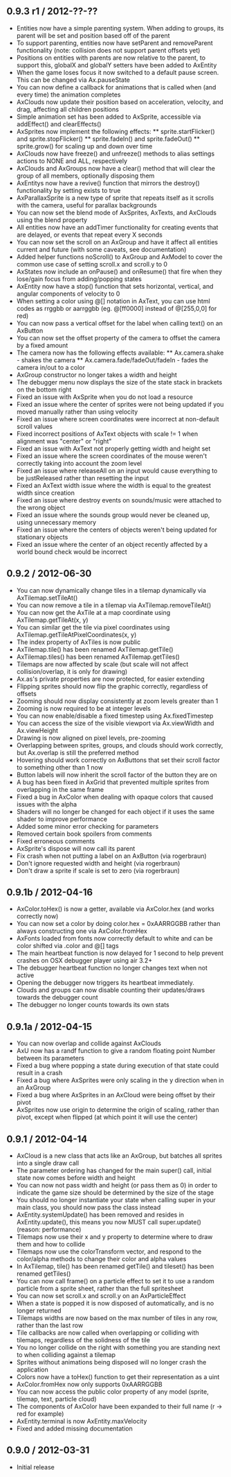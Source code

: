 ## 0.9.3 r1 / 2012-??-??
* Entities now have a simple parenting system. When adding to groups, its parent will be set and position based off of the parent
* To support parenting, entities now have setParent and removeParent functionality (note: collision does not support parent offsets yet)
* Positions on entities with parents are now relative to the parent, to support this, globalX and globalY setters have been added to AxEntity
* When the game loses focus it now switched to a default pause screen. This can be changed via Ax.pauseState
* You can now define a callback for animations that is called when (and every time) the animation completes
* AxClouds now update their position based on acceleration, velocity, and drag, affecting all children positions
* Simple animation set has been added to AxSprite, accessible via addEffect() and clearEffects()
* AxSprites now implement the following effects:
** sprite.startFlicker() and sprite.stopFlicker()
** sprite.fadeIn() and sprite.fadeOut()
** sprite.grow() for scaling up and down over time
* AxClouds now have freeze() and unfreeze() methods to alias settings actions to NONE and ALL, respectively
* AxClouds and AxGroups now have a clear() method that will clear the group of all members, optionally disposing them 
* AxEntitys now have a revive() function that mirrors the destroy() functionality by setting exists to true
* AxParallaxSprite is a new type of sprite that repeats itself as it scrolls with the camera, useful for parallax backgrounds
* You can now set the blend mode of AxSprites, AxTexts, and AxClouds using the blend property
* All entities now have an addTimer functionality for creating events that are delayed, or events that repeat every X seconds
* You can now set the scroll on an AxGroup and have it affect all entities current and future (with some caveats, see documentation)
* Added helper functions noScroll() to AxGroup and AxModel to cover the common use case of setting scroll.x and scroll.y to 0
* AxStates now include an onPause() and onResume() that fire when they lose/gain focus from adding/popping states
* AxEntity now have a stop() function that sets horizontal, vertical, and angular components of velocity to 0
* When setting a color using @[] notation in AxText, you can use html codes as rrggbb or aarrggbb (eg. @[ff0000] instead of @[255,0,0] for red)
* You can now pass a vertical offset for the label when calling text() on an AxButton
* You can now set the offset property of the camera to offset the camera by a fixed amount
* The camera now has the following effects available:
** Ax.camera.shake - shakes the camera
** Ax.camera.fade/fadeOut/fadeIn - fades the camera in/out to a color
* AxGroup constructor no longer takes a width and height
* The debugger menu now displays the size of the state stack in brackets on the bottom right
* Fixed an issue with AxSprite when you do not load a resource
* Fixed an issue where the center of sprites were not being updated if you moved manually rather than using velocity
* Fixed an issue where screen coordinates were incorrect at non-default scroll values
* Fixed incorrect positions of AxText objects with scale != 1 when alignment was "center" or "right"
* Fixed an issue with AxText not properly getting width and height set
* Fixed an issue where the screen coordinates of the mouse weren't correctly taking into account the zoom level
* Fixed an issue where releaseAll on an input would cause everything to be justReleased rather than resetting the input
* Fixed an AxText width issue where the width is equal to the greatest width since creation
* Fixed an issue where destroy events on sounds/music were attached to the wrong object
* Fixed an issue where the sounds group would never be cleaned up, using unnecessary memory
* Fixed an issue where the centers of objects weren't being updated for stationary objects
* Fixed an issue where the center of an object recently affected by a world bound check would be incorrect

## 0.9.2 / 2012-06-30
* You can now dynamically change tiles in a tilemap dynamically via AxTilemap.setTileAt()
* You can now remove a tile in a tilemap via AxTilemap.removeTileAt()
* You can now get the AxTile at a map coordinate using AxTilemap.getTileAt(x, y)
* You can similar get the tile via pixel coordinates using AxTilemap.getTileAtPixelCoordinates(x, y)
* The index property of AxTiles is now public
* AxTilemap.tile() has been renamed AxTilemap.getTile()
* AxTilemap.tiles() has been renamed AxTilemap.getTiles()
* Tilemaps are now affected by scale (but scale will not affect collision/overlap, it is only for drawing)
* Ax.as's private properties are now protected, for easier extending
* Flipping sprites should now flip the graphic correctly, regardless of offsets
* Zooming should now display consistently at zoom levels greater than 1
* Zooming is now required to be at integer levels
* You can now enable/disable a fixed timestep using Ax.fixedTimestep
* You can access the size of the visible viewport via Ax.viewWidth and Ax.viewHeight
* Drawing is now aligned on pixel levels, pre-zooming
* Overlapping between sprites, groups, and clouds should work correctly, but Ax.overlap is still the preferred method
* Hovering should work correctly on AxButtons that set their scroll factor to something other than 1 now
* Button labels will now inherit the scroll factor of the button they are on
* A bug has been fixed in AxGrid that prevented multiple sprites from overlapping in the same frame
* Fixed a bug in AxColor when dealing with opaque colors that caused issues with the alpha
* Shaders will no longer be changed for each object if it uses the same shader to improve performance
* Added some minor error checking for parameters
* Removed certain book spoilers from comments
* Fixed erroneous comments
* AxSprite's dispose will now call its parent
* Fix crash when not putting a label on an AxButton (via rogerbraun)
* Don't ignore requested width and height (via rogerbraun)
* Don't draw a sprite if scale is set to zero (via rogerbraun)

## 0.9.1b / 2012-04-16
* AxColor.toHex() is now a getter, available via AxColor.hex (and works correctly now)
* You can now set a color by doing color.hex = 0xAARRGGBB rather than always constructing one via AxColor.fromHex
* AxFonts loaded from fonts now correctly default to white and can be color shifted via .color and @[] tags
* The main heartbeat function is now delayed for 1 second to help prevent crashes on OSX debugger player using air 3.2+
* The debugger heartbeat function no longer changes text when not active
* Opening the debugger now triggers its heartbeat immediately.
* Clouds and groups can now disable counting their updates/draws towards the debugger count
* The debugger no longer counts towards its own stats

## 0.9.1a / 2012-04-15
* You can now overlap and collide against AxClouds
* AxU now has a randf function to give a random floating point Number between its parameters
* Fixed a bug where popping a state during execution of that state could result in a crash
* Fixed a bug where AxSprites were only scaling in the y direction when in an AxGroup
* Fixed a bug where AxSprites in an AxCloud were being offset by their pivot
* AxSprites now use origin to determine the origin of scaling, rather than pivot, except when flipped (at which point it will use the center)

## 0.9.1 / 2012-04-14
* AxCloud is a new class that acts like an AxGroup, but batches all sprites into a single draw call
* The parameter ordering has changed for the main super() call, initial state now comes before width and height
* You can now not pass width and height (or pass them as 0) in order to indicate the game size should be determined by the size of the stage
* You should no longer instantiate your state when calling super in your main class, you should now pass the class instead
* AxEntity.systemUpdate() has been removed and resides in AxEntity.update(), this means you now MUST call super.update() (reason: performance)
* Tilemaps now use their x and y property to determine where to draw them and how to collide
* Tilemaps now use the colorTransform vector, and respond to the color/alpha methods to change their color and alpha values
* In AxTilemap, tile() has been renamed getTile() and tileset() has been renamed getTiles()
* You can now call frame() on a particle effect to set it to use a random particle from a sprite sheet, rather than the full spritesheet
* You can now set scroll.x and scroll.y on an AxParticleEffect
* When a state is popped it is now disposed of automatically, and is no longer returned
* Tilemaps widths are now based on the max number of tiles in any row, rather than the last row
* Tile callbacks are now called when overlapping or colliding with tilemaps, regardless of the solidness of the tile
* You no longer collide on the right with something you are standing next to when colliding against a tilemap
* Sprites without animations being disposed will no longer crash the application
* Colors now have a toHex() function to get their representation as a uint
* AxColor.fromHex now only supports 0xAARRGGBB
* You can now access the public color property of any model (sprite, tilemap, text, particle cloud)
* The components of AxColor have been expanded to their full name (r -> red for example)
* AxEntity.terminal is now AxEntity.maxVelocity
* Fixed and added missing documentation

## 0.9.0 / 2012-03-31
* Initial release